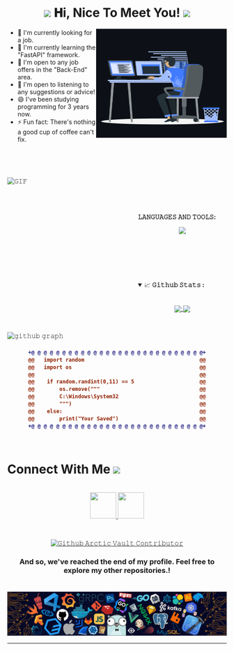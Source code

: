 <h1 align="center">
  <img src="GIF/Earth.gif" width="24px">
  𝐇i, Nice To Meet You!
  <img src="GIF/Hi.gif" width="40px" />
</h1>
<p><img align="right" height="250" width="300" src="https://raw.githubusercontent.com/SubhadeepZilong/SubhadeepZilong/main/icons/animation_500_kxa883sd.gif" alt="SubhadeepZilong" /></p>

- 🔭 I'm currently looking for a job.
- 🌱 I'm currently learning the "FastAPI" framework.
- 👯 I'm open to any job offers in the "Back-End" area.
- 💬 I'm open to listening to any suggestions or advice!
- 😄 I've been studying programming for 3 years now.
- ⚡ Fun fact: There's nothing a good cup of coffee can't fix.

<br/>
<br>
<br/>














<a target="_blank"><img align="left" height="300" width="300" alt="𝙶𝙸𝙵" src="https://github.com/JayantGoel001/JayantGoel001/blob/master/GIF/github.gif"></a>
<br/>
<br/>
<br/>
<br/>






**𝙻𝙰𝙽𝙶𝚄𝙰𝙶𝙴𝚂 𝙰𝙽𝙳 𝚃𝙾𝙾𝙻𝚂:**  
<p align="center">
  <a href="https://skillicons.dev">
    <img src="https://skillicons.dev/icons?i=python,django,fastapi,mysql,mongodb,postgres,html,css,git,github,cs" />
  </a>
</p>
<br>
<br/>

<br/>

#

<details open="">
<summary>
  <g-emoji class="g-emoji" alias="chart_with_upwards_trend" fallback-src="https://github.githubassets.com/images/icons/emoji/unicode/1f4c8.png">📈</g-emoji>
  <strong>𝙶𝚒𝚝𝚑𝚞𝚋 𝚂𝚝𝚊𝚝𝚜 : </strong>
</summary>
<br>

<p align="center">
  <a href="https://github.com/Ascian159">
    <img align="center" src="https://github-readme-stats.vercel.app/api?username=Ascian159&show_icons=true&hide_border=true&title_color=94b4a4&amp&icon_color=FFFFFF&amp&text_color=FFFFFF&amp&bg_color=000000&count_private=true&include_all_commits=true"/>
  </a>
  <a href="https://github.com/Ascian159">
    <img align="center" height="195px" src="https://github-readme-stats.vercel.app/api/top-langs/?username=Ascian159&text_color=FFFFFF&bg_color=000000&title_color=94b4a4&langs_count=15&layout=compact&hide_border=true" />
  </a>
</p>
</details>
<br>

![𝚐𝚒𝚝𝚑𝚞𝚋 𝚐𝚛𝚊𝚙𝚑](https://github-readme-activity-graph.vercel.app/graph?username=Ascian159&theme=react-dark&hide_border=true&area=true)

<h4 align="center">
  
```diff
+@ @ @ @ @ @ @ @ @ @ @ @ @ @ @ @ @ @ @ @ @ @ @ @ @ @ @ @+
@@   import random                                     @@
@@   import os                                         @@
@@                                                     @@
@@    if random.randint(0,11) == 5                     @@
@@        os.remove("""                                @@
@@        C:\Windows\System32                          @@
@@        """)                                         @@
@@    else:                                            @@
@@        print("Your Saved")                          @@
+@ @ @ @ @ @ @ @ @ @ @ @ @ @ @ @ @ @ @ @ @ @ @ @ @ @ @ @+
```

</h4>  

<br/>

<h1>
  Connect With Me
  <a target="_blank">
    <img src="https://github.com/JayantGoel001/JayantGoel001/blob/master/GIF/Handshake.gif" height="25px" style="max-width:100%;">
  </a>
</h1>

<p align="center">
  <br>
  <a href="https://www.linkedin.com/in/alex-su%C3%A1rez-611609272/" target="_blank">
    <code><img height="60" width="60" src="https://skillicons.dev/icons?i=linkedin"/></code>
  </a>
  <a href="https://github.com/Ascian159" target="_blank">
    <code><img height="60" width="60" src="https://skillicons.dev/icons?i=github"/></code>
  </a>
    
</p>
<br/>

<p align="center">
  <a href="https://archiveprogram.github.com/">
    <img alt="𝙶𝚒𝚝𝚑𝚞𝚋 𝙰𝚛𝚌𝚝𝚒𝚌 𝚅𝚊𝚞𝚕𝚝 𝙲𝚘𝚗𝚝𝚛𝚒𝚋𝚞𝚝𝚘𝚛" src = "https://github.com/JayantGoel001/JayantGoel001/blob/master/GIF/arctic.gif" width="100px" height="100px">
  </a>
</p>


<div align="center">

### And so, we've reached the end of my profile. Feel free to explore my other repositories.!

</div>

#

![footer](https://github.com/GovindSingh9447/GovindSingh9447/blob/main/WEBP/footer.webp)

-----
